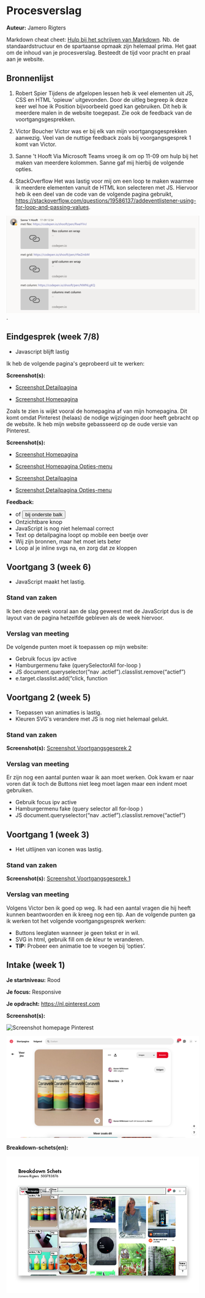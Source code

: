 # Procesverslag
**Auteur:** Jamero Rigters

Markdown cheat cheet: [Hulp bij het schrijven van Markdown](https://github.com/adam-p/markdown-here/wiki/Markdown-Cheatsheet). Nb. de standaardstructuur en de spartaanse opmaak zijn helemaal prima. Het gaat om de inhoud van je procesverslag. Besteedt de tijd voor pracht en praal aan je website.



## Bronnenlijst
1. Robert Spier
Tijdens de afgelopen lessen heb ik veel elementen uit JS, CSS en HTML 'opieuw' uitgevonden. Door de uitleg begreep ik deze keer wel hoe ik Position bijvoorbeeld goed kan gebruiken. Dit heb ik meerdere malen in de website toegepast. Zie ook de feedback van de voortgangsgesprekken. 

2. Victor Boucher
Victor was er bij elk van mijn voortgangsgesprekken aanwezig. Veel van de nuttige feedback zoals bij voorgangsgesprek 1 komt van Victor. 

3. Sanne 't Hooft
Via Microsoft Teams vroeg ik om op 11-09 om hulp bij het maken van meerdere kolommen. Sanne gaf mij hierbij de volgende opties.

3. StackOverflow
Het was lastig voor mij om een loop te maken waarmee ik meerdere elementen vanuit de HTML kon selecteren met JS. Hiervoor heb ik een deel van de code van de volgende pagina gebruikt, https://stackoverflow.com/questions/19586137/addeventlistener-using-for-loop-and-passing-values.

![Screenshot antwoord Sanne](https://github.com/jamero7/FED20/blob/master/images/ScreenshotAntwoord.png?raw=true). 



## Eindgesprek (week 7/8)

- Javascript blijft lastig

Ik heb de volgende pagina's geprobeerd uit te werken:

**Screenshot(s):**

- [Screenshot Detailpagina](https://github.com/jamero7/FED20/blob/master/images/ScreenshotPinterest3.png?raw=true)

- [Screenshot Homepagina](https://github.com/jamero7/FED20/blob/master/images/ScreenshotPinterest4.png?raw=true)

Zoals te zien is wijkt vooral de homepagina af van mijn homepagina. Dit komt omdat Pinterest (helaas) de nodige wijzigingen door heeft gebracht op de website. Ik heb mijn website gebassseerd op de oude versie van Pinterest. 

**Screenshot(s):**

- [Screenshot Homepagina](https://github.com/jamero7/FED20/blob/master/images/Eindresultaat%201.png?raw=true)

- [Screenshot Homepagina Opties-menu](https://github.com/jamero7/FED20/blob/master/images/Eindresultaat%202.png?raw=true)

- [Screenshot Detailpagina](https://github.com/jamero7/FED20/blob/master/images/Eindresultaat%203.png?raw=true)

- [Screenshot Detailpagina Opties-menu](https://github.com/jamero7/FED20/blob/master/images/Eindresultaat%204.png?raw=true)

**Feedback:**
- <a> of <button> bij onderste balk
- Ontzichtbare knop
- JavaScript is nog niet helemaal correct
- Text op detailpagina loopt op mobile een beetje over
- Wij zijn bronnen, maar het moet iets beter
- Loop al je inline svgs na, en zorg dat ze kloppen



## Voortgang 3 (week 6)

- JavaScript maakt het lastig. 

### Stand van zaken
Ik ben deze week vooral aan de slag geweest met de JavaScript dus is de layout van de pagina hetzelfde gebleven als de week hiervoor.

### Verslag van meeting

De volgende punten moet ik toepassen op mijn website:

- Gebruik focus ipv active
- Hamburgermenu fake (querySelectorAll for-loop )
- JS document.queryselector(“nav .actief”).classlist.remove(“actief”)
- e.target.classlist.add(“click, function



## Voortgang 2 (week 5)

- Toepassen van animaties is lastig.
- Kleuren SVG's verandere met JS is nog niet helemaal gelukt. 

### Stand van zaken
**Screenshot(s):**
[Screenshot Voortgangsgesprek 2](https://github.com/jamero7/FED20/blob/master/images/ScreenshotVoortgang2.png?raw=true)

### Verslag van meeting

Er zijn nog een aantal punten waar ik aan moet werken. Ook kwam er naar voren dat ik toch de Buttons niet leeg moet lagen maar een indent moet gebruiken. 

- Gebruik focus ipv active
- Hamburgermenu fake (query selector all for-loop )
- JS document.queryselector(“nav .actief”).classlist.remove(“actief”)



## Voortgang 1 (week 3)

- Het uitlijnen van iconen was lastig. 

### Stand van zaken
**Screenshot(s):**
[Screenshot Voortgangsgesprek 1](https://github.com/jamero7/FED20/blob/master/images/ScreenshotVoortgang1.png?raw=true)

### Verslag van meeting

Volgens Victor ben ik goed op weg. Ik had een aantal vragen die hij heeft kunnen beantwoorden en ik kreeg nog een tip. Aan de volgende punten ga ik werken tot het volgende voortgangsgesprek werken:

- Buttons leeglaten wanneer je geen tekst er in wil.
- SVG in html, gebruik fill om de kleur te veranderen.
- **TIP:** Probeer een animatie toe te voegen bij ‘opties’.



## Intake (week 1)

**Je startniveau:** Rood

**Je focus:** Responsive

**Je opdracht:** https://nl.pinterest.com

**Screenshot(s):**

![Screenshot homepage Pinterest](https://github.com/jamero7/FED20/blob/master/images/ScreenshotPinterest.png?raw=true)

![Screenshot detailpagina Pinterest](https://github.com/jamero7/FED20/blob/master/images/ScreenshotPinterest2.png?raw=true)


**Breakdown-schets(en):**

![-voorlopige breakdownschets(en) van een of beide pagina's van de site die je gaat maken-](https://github.com/jamero7/FED20/blob/master/images/Breakdownschets.jpg?raw=true)
